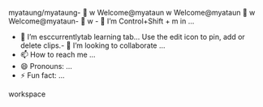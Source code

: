 myataung/myataung- 👋 w Welcome@myataun
w Welcome@myataun 👋 w Welcome@myataun- 👋 w - 👀 I’m Control+Shift + m in ...
- 🌱 I’m esccurrentlytab learning tab...
Use the edit icon to pin, add or delete clips.- 💞️ I’m looking to collaborate ...
- 📫 How to reach me ...
- 😄 Pronouns: ...
- ⚡ Fun fact: ...

<!---myataun/myataun
myataun/myataun is a ✨ special ✨ repository because its `README.md` (this file) appears on your GitHub profile.
You can click the Preview link to take a look at your changes.
--->workspace
